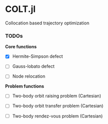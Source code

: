# COLT.jl

Collocation based trajectory optimization



### TODOs

**Core functions**

- [x] Hermite-Simpson defect
- [ ] Gauss-lobato defect
- [ ] Node relocation


**Problem functions**

- [ ] Two-body orbit raising problem (Cartesian)
- [ ] Two-body orbit transfer problem (Cartesian)
- [ ] Two-body rendez-vous problem (Cartesian)

